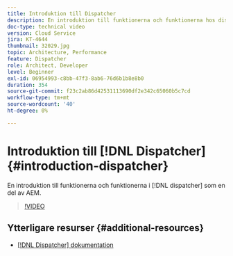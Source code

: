 ```yaml
---
title: Introduktion till Dispatcher
description: En introduktion till funktionerna och funktionerna hos dispatchern som en del av den AEM arkitekturen.
doc-type: technical video
version: Cloud Service
jira: KT-4644
thumbnail: 32029.jpg
topic: Architecture, Performance
feature: Dispatcher
role: Architect, Developer
level: Beginner
exl-id: 06954993-c8bb-47f3-8ab6-76d6b1b8e8b0
duration: 354
source-git-commit: f23c2ab86d42531113690df2e342c65060b5c7cd
workflow-type: tm+mt
source-wordcount: '40'
ht-degree: 0%

---
```


# Introduktion till [!DNL Dispatcher] {#introduction-dispatcher}

En introduktion till funktionerna och funktionerna i [!DNL dispatcher] som en del av AEM.

>[!VIDEO](https://video.tv.adobe.com/v/32029?quality=12&learn=on)

## Ytterligare resurser {#additional-resources}

* [[!DNL Dispatcher] dokumentation](https://experienceleague.adobe.com/docs/experience-manager-dispatcher/using/dispatcher.html)
